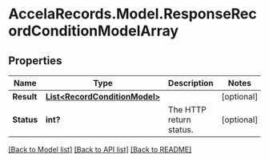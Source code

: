 # AccelaRecords.Model.ResponseRecordConditionModelArray
## Properties

Name | Type | Description | Notes
------------ | ------------- | ------------- | -------------
**Result** | [**List&lt;RecordConditionModel&gt;**](RecordConditionModel.md) |  | [optional] 
**Status** | **int?** | The HTTP return status. | [optional] 

[[Back to Model list]](../README.md#documentation-for-models) [[Back to API list]](../README.md#documentation-for-api-endpoints) [[Back to README]](../README.md)


